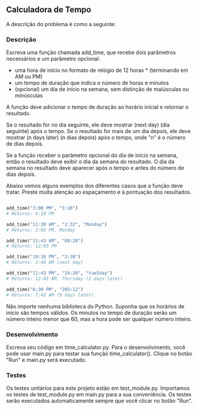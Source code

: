 ## Calculadora de Tempo

A descrição do problema é como a seguinte:

### Descrição

Escreva uma função chamada add_time, que recebe dois parâmetros necessários e um parâmetro opcional:

* uma hora de início no formato de relógio de 12 horas * (terminando em AM ou PM)
* um tempo de duração que indica o número de horas e minutos
* (opcional) um dia de início na semana, sem distinção de maiúsculas ou minúsculas

A função deve adicionar o tempo de duração ao horário inicial e retornar o resultado.

Se o resultado for no dia seguinte, ele deve mostrar (next day) (dia seguinte) após o tempo. Se o resultado for mais de um dia depois, ele deve mostrar (n days later) (n dias depois) após o tempo, onde "n" é o número de dias depois.

Se a função receber o parâmetro opcional do dia de início na semana, então o resultado deve exibir o dia da semana do resultado. O dia da semana no resultado deve aparecer após o tempo e antes do número de dias depois.

Abaixo vemos alguns exemplos dos diferentes casos que a função deve tratar. Preste muita atenção ao espaçamento e à pontuação dos resultados.

```python

add_time("3:00 PM", "3:10")
# Returns: 6:10 PM

add_time("11:30 AM", "2:32", "Monday")
# Returns: 2:02 PM, Monday

add_time("11:43 AM", "00:20")
# Returns: 12:03 PM

add_time("10:10 PM", "3:30")
# Returns: 1:40 AM (next day)

add_time("11:43 PM", "24:20", "tueSday")
# Returns: 12:03 AM, Thursday (2 days later)

add_time("6:30 PM", "205:12")
# Returns: 7:42 AM (9 days later)

```

Não importe nenhuma biblioteca do Python. Suponha que os horários de início são tempos válidos. Os minutos no tempo de duração serão um número inteiro menor que 60, mas a hora pode ser qualquer número inteiro.


### Desenvolvimento

Escreva seu código em time_calculator.py. Para o desenvolvimento, você pode usar main.py para testar sua função time_calculator(). Clique no botão "Run" e main.py será executado.

### Testes

Os testes unitários para este projeto estão em test_module.py. Importamos os testes de test_module.py em main.py para a sua conveniência. Os testes serão executados automaticamente sempre que você clicar no botão "Run".